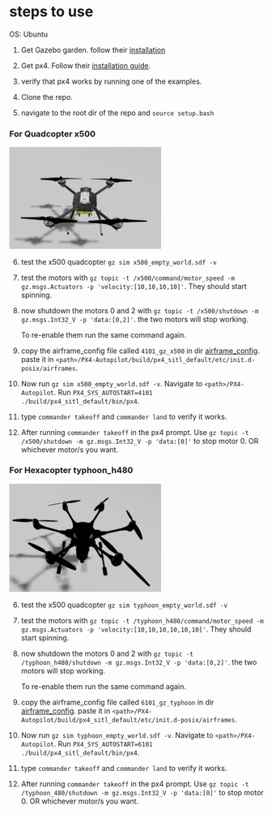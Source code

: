 # steps to use
OS: Ubuntu

1. Get Gazebo garden. follow their [installation](https://gazebosim.org/docs/garden/install_ubuntu)
2. Get px4. Follow their [installation guide](https://docs.px4.io/main/en/sim_gazebo_gz/). 
3. verify that px4 works by running one of the examples.

4. Clone the repo.
5. navigate to the root dir of the repo and `source setup.bash`

### For Quadcopter x500

<img src="./readme_data/quad.png" width="300">

6. test the x500 quadcopter `gz sim x500_empty_world.sdf -v`
7. test the motors with `gz topic -t /x500/command/motor_speed -m gz.msgs.Actuators -p 'velocity:[10,10,10,10]'`. They should start spinning. 
8. now shutdown the motors 0 and 2 with `gz topic -t /x500/shutdown -m gz.msgs.Int32_V -p 'data:[0,2]'`. the two motors will stop working.

    To re-enable them run the same command again.
9. copy the airframe_config file called `4101_gz_x500` in dir [airframe_config](./airframe_config/4101_gz_x500). paste it in `<path>/PX4-Autopilot/build/px4_sitl_default/etc/init.d-posix/airframes`.
10. Now run `gz sim x500_empty_world.sdf -v`. Navigate to `<path>/PX4-Autopilot`. Run `PX4_SYS_AUTOSTART=4101 ./build/px4_sitl_default/bin/px4`. 
11. type `commander takeoff` and `commander land` to verify it works.
12. After running `commander takeoff` in the px4 prompt. Use `gz topic -t /x500/shutdown -m gz.msgs.Int32_V -p 'data:[0]'` to stop motor 0. OR whichever motor/s you want.

### For Hexacopter typhoon_h480

<img src="./readme_data/hex.png" width="300">

6. test the x500 quadcopter `gz sim typhoon_empty_world.sdf -v`
7. test the motors with `gz topic -t /typhoon_h480/command/motor_speed -m gz.msgs.Actuators -p 'velocity:[10,10,10,10,10,10]'`. They should start spinning. 
8. now shutdown the motors 0 and 2 with `gz topic -t /typhoon_h480/shutdown -m gz.msgs.Int32_V -p 'data:[0,2]'`. the two motors will stop working.

    To re-enable them run the same command again.
9. copy the airframe_config file called `6101_gz_typhoon` in dir [airframe_config](./airframe_config/6101_gz_typhoon). paste it in `<path>/PX4-Autopilot/build/px4_sitl_default/etc/init.d-posix/airframes`.
10. Now run `gz sim typhoon_empty_world.sdf -v`. Navigate to `<path>/PX4-Autopilot`. Run `PX4_SYS_AUTOSTART=6101 ./build/px4_sitl_default/bin/px4`. 
11. type `commander takeoff` and `commander land` to verify it works.
12. After running `commander takeoff` in the px4 prompt. Use `gz topic -t /typhoon_480/shutdown -m gz.msgs.Int32_V -p 'data:[0]'` to stop motor 0. OR whichever motor/s you want.
